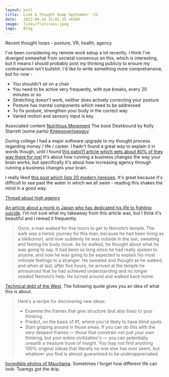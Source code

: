 ```yaml
---
layout: post
title:  Link & Thought Dump September '22
date:   2022-09-24 15:01:35 +0300
image:  links/flatirons.jpeg
tags:   Blog
---
```


Recent thought loops - posture, VR, health, agency

I've been considering my remote work setup a lot recently. I think I've diverged somewhat from societal consensus on this, which is interesting, but it means I should probably post my thinking publicly to ensure my contrarianism isn't bullshit. I'd like to write something more comprehensive, but for now -

* You shouldn't sit on a chair
* You need to be active very frequently, with eye breaks, every 20 minutes or so
* Stretching doesn't work, neither does actively correcting your posture
* Posture has mental components which need to be addressed
* To fix posture, strengthen your body in the correct way
* Varied motion and sensory input is key

Associated content
[Nutritious Movement](https://www.nutritiousmovement.com/move-more-without-exercise/)
The book Deskbound by Kelly Starrett (some parts)
[Kneesovertoesguy](https://www.youtube.com/c/TheKneesovertoesguy)

During college I had a major software upgrade to my thought process regarding money / life / career. I hadn't found a great way to explain it in words though, until I found [this patio11 article which gets about 80% of they way there for me!](https://www.kalzumeus.com/2011/07/08/business-psychology/) It's about how running a business changes the way your brain works, but specifically it's about how increasing agency through running a business changes your brain.

I really liked [this post which lists 20 modern heresies](https://www.secretorum.life/p/20-modern-heresies?s=r&utm_campaign=post&utm_medium=web). It's great because it's difficult to see past the water in which we all swim - reading this shakes the mind in a good way. 

[Thread about high agency](https://twitter.com/tweet_librarian/status/1418334127317680130)

[An article about a monk in Japan who has dedicated his life to fighting suicide](https://www.newyorker.com/magazine/2013/06/24/last-call-3). I'm not sure what my takeaway from this article was, but I think it's beautiful and I reread it frequently. 

>Once, a man walked for five hours to get to Nemoto’s temple. The walk was a heroic journey for this man, because he had been living as a hikikomori, and now suddenly he was outside in the sun, sweating and feeling his body move. As he walked, he thought about what he was going to say. It had been so long since he had really spoken to anyone, and now he was going to be expected to explain his most intimate feelings to a stranger. He sweated and thought as he walked, and when at last, after five hours, he arrived at the temple he announced that he had achieved understanding and no longer needed Nemoto’s help. He turned around and walked back home. 

[Technical debt of the West](https://meltingasphalt.com/technical-debt-of-the-west/). The following quote gives you an idea of what this is about.

>Here's a recipe for discovering new ideas:
> * Examine the frames that give structure (but also bias) to your thinking.
> * Predict, on the basis of #1, where you're likely to have blind spots.
> * Start groping around in those areas.
>If you can do this with the very deepest frames — those that constrain not just your own thinking, but your entire civilization's — you can potentially unearth a treasure trove of insight. You may not find anything 100% original (ideas that literally no one else has ever seen), but whatever you find is almost guaranteed to be underappreciated.

[Incredible photos of Mauritania](https://m1key.me/photography/mauritania_part_1/). Sometimes I forget how different life can look. Tuaregs got the drip.


